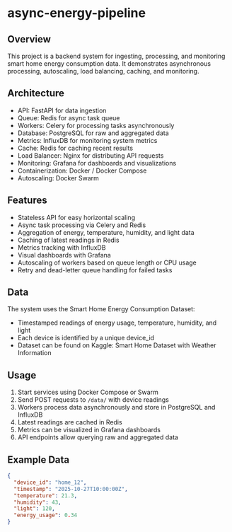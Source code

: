 # async-energy-pipeline

## Overview
This project is a backend system for ingesting, processing, and monitoring smart home energy consumption data. It demonstrates asynchronous processing, autoscaling, load balancing, caching, and monitoring.

## Architecture
- API: FastAPI for data ingestion
- Queue: Redis for async task queue
- Workers: Celery for processing tasks asynchronously
- Database: PostgreSQL for raw and aggregated data
- Metrics: InfluxDB for monitoring system metrics
- Cache: Redis for caching recent results
- Load Balancer: Nginx for distributing API requests
- Monitoring: Grafana for dashboards and visualizations
- Containerization: Docker / Docker Compose
- Autoscaling: Docker Swarm 

## Features
- Stateless API for easy horizontal scaling
- Async task processing via Celery and Redis
- Aggregation of energy, temperature, humidity, and light data
- Caching of latest readings in Redis
- Metrics tracking with InfluxDB
- Visual dashboards with Grafana
- Autoscaling of workers based on queue length or CPU usage
- Retry and dead-letter queue handling for failed tasks

## Data
The system uses the Smart Home Energy Consumption Dataset:
- Timestamped readings of energy usage, temperature, humidity, and light
- Each device is identified by a unique device_id
- Dataset can be found on Kaggle: Smart Home Dataset with Weather Information

## Usage
1. Start services using Docker Compose or Swarm
2. Send POST requests to `/data/` with device readings
3. Workers process data asynchronously and store in PostgreSQL and InfluxDB
4. Latest readings are cached in Redis
5. Metrics can be visualized in Grafana dashboards
6. API endpoints allow querying raw and aggregated data

## Example Data
```json
{
  "device_id": "home_12",
  "timestamp": "2025-10-27T10:00:00Z",
  "temperature": 21.3,
  "humidity": 43,
  "light": 120,
  "energy_usage": 0.34
}

